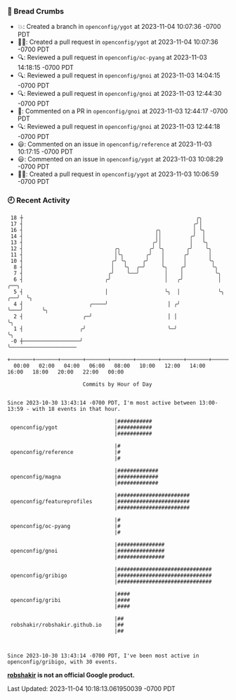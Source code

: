 ### 🍞 Bread Crumbs

 * 💥: Created a branch in `openconfig/ygot` at 2023-11-04 10:07:36 -0700 PDT
 * ✍🏼: Created a pull request in `openconfig/ygot` at 2023-11-04 10:07:36 -0700 PDT
 * 🔍: Reviewed a pull request in  `openconfig/oc-pyang` at 2023-11-03 14:18:15 -0700 PDT
 * 🔍: Reviewed a pull request in  `openconfig/gnoi` at 2023-11-03 14:04:15 -0700 PDT
 * 🔍: Reviewed a pull request in  `openconfig/gnoi` at 2023-11-03 12:44:30 -0700 PDT
 * 💬: Commented on a PR in  `openconfig/gnoi` at 2023-11-03 12:44:17 -0700 PDT
 * 🔍: Reviewed a pull request in  `openconfig/gnoi` at 2023-11-03 12:44:18 -0700 PDT
 * 😃: Commented on an issue in `openconfig/reference` at 2023-11-03 10:17:15 -0700 PDT
 * 😃: Commented on an issue in `openconfig/ygot` at 2023-11-03 10:08:29 -0700 PDT
 * ✍🏼: Created a pull request in `openconfig/ygot` at 2023-11-03 10:06:59 -0700 PDT

### 🕘 Recent Activity
```
 18 ┼                                                       ╭╮
 17 ┤                                                      ╭╯│
 16 ┤                                          ╭╮          │ ╰╮
 14 ┤                                          ││         ╭╯  │
 13 ┤                                         ╭╯│         │   ╰╮
 12 ┤                             ╭╮         ╭╯ ╰╮       ╭╯    ╰╮
 11 ┤                             │╰╮       ╭╯   │      ╭╯      │
 10 ┤                            ╭╯ ╰╮     ╭╯    │      │       ╰╮
  8 ┤                            │   ╰╮  ╭─╯     ╰╮    ╭╯        ╰╮
  7 ┤                           ╭╯    ╰──╯        │    │          ╰╮
  6 ┤                          ╭╯                 │   ╭╯           │       ╭──╮
  5 ┤                          │                  ╰╮  │            ╰╮   ╭──╯  ╰╮
  4 ┤                     ╭────╯                   │ ╭╯             ╰───╯      ╰╮
  2 ┤                   ╭─╯                        │ │                          ╰╮
  1 ┤                  ╭╯                          ╰─╯                           ╰╮
 -0 ┼──────────────────╯                                                          ╰─────────────────────
    +───────+───────+───────+───────+───────+───────+───────+───────+───────+───────+───────+───────+────
  00:00   02:00   04:00   06:00   08:00   10:00   12:00   14:00   16:00   18:00   20:00   22:00   00:00   

						Commits by Hour of Day


Since 2023-10-30 13:43:14 -0700 PDT, I'm most active between 13:00-13:59 - with 18 events in that hour.

```



```
                                  |###########
 openconfig/ygot                  |###########
                                  |###########

                                  |#
 openconfig/reference             |#
                                  |#

                                  |#############
 openconfig/magna                 |#############
                                  |#############

                                  |#######################
 openconfig/featureprofiles       |#######################
                                  |#######################

                                  |#
 openconfig/oc-pyang              |#
                                  |#

                                  |###############
 openconfig/gnoi                  |###############
                                  |###############

                                  |##############################
 openconfig/gribigo               |##############################
                                  |##############################

                                  |####
 openconfig/gribi                 |####
                                  |####

                                  |##
 robshakir/robshakir.github.io    |##
                                  |##



Since 2023-10-30 13:43:14 -0700 PDT, I've been most active in openconfig/gribigo, with 30 events.

```
**[robshakir](mailto:robjs@google.com) is not an official Google product.**  


Last Updated: 2023-11-04 10:18:13.061950039 -0700 PDT
